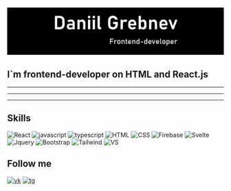 [![Header](https://github.com/bv980342/bv980342/blob/main/assets/logoformysite.png)](https://www.upwork.com/freelancers/~01a65369f9e4bf8222)

## I`m frontend-developer on HTML and React.js

---
---
---

## Skills
![React](https://img.shields.io/badge/-REACT-000000?style=for-the-badge&logo=react)
![javascript](https://img.shields.io/badge/-Javascript-000000?style=for-the-badge&logo=javascript)
![typescript](https://img.shields.io/badge/-Typescript-000000?style=for-the-badge&logo=javascript)
![HTML](https://img.shields.io/badge/-HTML-000000?style=for-the-badge&logo=html5)
![CSS](https://img.shields.io/badge/-CSS-000000?style=for-the-badge&logo=Css3)
![Firebase](https://img.shields.io/badge/-Firebase-000000?style=for-the-badge&logo=firebase)
![Svelte](https://img.shields.io/badge/-Svelte-000000?style=for-the-badge&logo=Svelte)
![Jquery](https://img.shields.io/badge/-Jquery-000000?style=for-the-badge&logo=jquery)
![Bootstrap](https://img.shields.io/badge/-Bootstrap-000000?style=for-the-badge&logo=Bootstrap)
![Tailwind](https://img.shields.io/badge/-Tailwind-000000?style=for-the-badge&logo=Tailwindcss)
![VS](https://img.shields.io/badge/-VSCode-000000?style=for-the-badge&logo=VisualStudioCode)




## Follow me
[![vk](https://img.shields.io/badge/-VKontakte-000000?style=for-the-badge&logo=VK)](https://vk.com/danyagra)
[![tg](https://img.shields.io/badge/-Telegram-000000?style=for-the-badge&logo=Telegram)](https://t.me/daniilgral)







